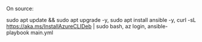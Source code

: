 On source: 

sudo apt update && sudo apt upgrade -y,
sudo apt install ansible -y,
curl -sL https://aka.ms/InstallAzureCLIDeb | sudo bash,
az login,
ansible-playbook main.yml
